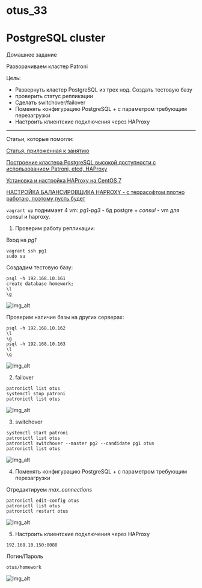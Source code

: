 # otus_33
# PostgreSQL cluster

Домашнее задание

Разворачиваем кластер Patroni

Цель: 
- Развернуть кластер PostgreSQL из трех нод. Создать тестовую базу 
- проверить статус репликации 
- Сделать switchover/failover 
- Поменять конфигурацию PostgreSQL + с параметром требующим перезагрузки 
- Настроить клиентские подключения через HAProxy

__________________________________________________________________________________________________________________________

Статьи, которые помогли:

[Статья, приложенная к занятию](https://habr.com/ru/post/322036/)

[Построение кластера PostgreSQL высокой доступности с использованием Patroni, etcd, HAProxy](https://habr.com/ru/post/482314/)

[Установка и настройка HAProxy на CentOS 7](https://www.dmosk.ru/miniinstruktions.php?mini=haproxy-centos7)

[НАСТРОЙКА БАЛАНСИРОВЩИКА HAPROXY - с террасофтом плотно работаю, поэтому пусть будет](https://academy.terrasoft.ru/documents/administration/7-15/nastroyka-balansirovshchika-haproxy)


```vagrant up``` поднимает 4 vm: *pg1-pg3* - бд postgre + *consul* - vm для consul и haproxy.

1) Проверим работу репликации:

Вход на *pg1*

```
vagrant ssh pg1
sudo su
```
Cоздадим тестовую базу:
```
psql -h 192.168.10.161
create database homework;
\l
\g
```
![Img_alt](https://github.com/Edo1993/otus_33/blob/master/pics/331.png)

Проверим наличие базы на других серверах:
```
psql -h 192.168.10.162
\l
\g
psql -h 192.168.10.163
\l
\g
```
![Img_alt](https://github.com/Edo1993/otus_33/blob/master/pics/332.png)

2) failover

```
patronictl list otus
systemctl stop patroni
patronictl list otus
```
![Img_alt](https://github.com/Edo1993/otus_33/blob/master/pics/333.png)

3) switchover

```
systemctl start patroni
patronictl list otus
patronictl switchover --master pg2 --candidate pg1 otus
patronictl list otus
```
![Img_alt](https://github.com/Edo1993/otus_33/blob/master/pics/334.png)

4) Поменять конфигурацию PostgreSQL + с параметром требующим перезагрузки

Отредактируем *max_connections*

```
patronictl edit-config otus
patronictl list otus
patronictl restart otus
```
![Img_alt](https://github.com/Edo1993/otus_33/blob/master/pics/335.png)

5) Настроить клиентские подключения через HAProxy

```192.168.10.150:8080```

Логин/Пароль

```otus/homework```

![Img_alt](https://github.com/Edo1993/otus_33/blob/master/pics/336.png)
